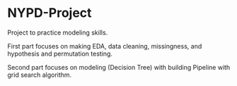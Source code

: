 # NYPD-Project
Project to practice modeling skills.

First part focuses on making EDA, data cleaning, missingness, and hypothesis and permutation testing.

Second part focuses on modeling (Decision Tree) with building Pipeline with grid search algorithm.
